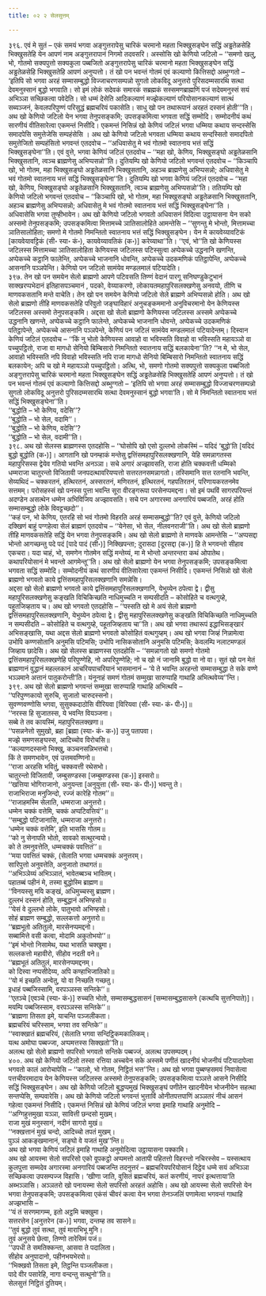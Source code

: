 ```yaml
---
title: ०२ २ सेलसुत्तम्

---
```


३९६. एवं मे सुतं – एकं समयं भगवा अङ्गुत्तरापेसु चारिकं चरमानो महता भिक्खुसङ्घेन सद्धिं अड्ढतेळसेहि भिक्खुसतेहि येन आपणं नाम अङ्गुत्तरापानं निगमो तदवसरि। अस्सोसि खो केणियो जटिलो – ‘‘समणो खलु, भो, गोतमो सक्यपुत्तो सक्यकुला पब्बजितो अङ्गुत्तरापेसु चारिकं चरमानो महता भिक्खुसङ्घेन सद्धिं अड्ढतेळसेहि भिक्खुसतेहि आपणं अनुप्पत्तो। तं खो पन भवन्तं गोतमं एवं कल्याणो कित्तिसद्दो अब्भुग्गतो – ‘इतिपि सो भगवा अरहं सम्मासम्बुद्धो विज्जाचरणसम्पन्नो सुगतो लोकविदू अनुत्तरो पुरिसदम्मसारथि सत्था देवमनुस्सानं बुद्धो भगवाति। सो इमं लोकं सदेवकं समारकं सब्रह्मकं सस्समणब्राह्मणिं पजं सदेवमनुस्सं सयं अभिञ्ञा सच्छिकत्वा पवेदेति। सो धम्मं देसेति आदिकल्याणं मज्झेकल्याणं परियोसानकल्याणं सात्थं सब्यञ्जनं, केवलपरिपुण्णं परिसुद्धं ब्रह्मचरियं पकासेति। साधु खो पन तथारूपानं अरहतं दस्सनं होती’’’ति।  
अथ खो केणियो जटिलो येन भगवा तेनुपसङ्कमि; उपसङ्कमित्वा भगवता सद्धिं सम्मोदि। सम्मोदनीयं कथं सारणीयं वीतिसारेत्वा एकमन्तं निसीदि। एकमन्तं निसिन्नं खो केणियं जटिलं भगवा धम्मिया कथाय सन्दस्सेसि समादपेसि समुत्तेजेसि सम्पहंसेसि । अथ खो केणियो जटिलो भगवता धम्मिया कथाय सन्दस्सितो समादपितो समुत्तेजितो सम्पहंसितो भगवन्तं एतदवोच – ‘‘अधिवासेतु मे भवं गोतमो स्वातनाय भत्तं सद्धिं भिक्खुसङ्घेना’’ति। एवं वुत्ते, भगवा केणियं जटिलं एतदवोच – ‘‘महा खो, केणिय, भिक्खुसङ्घो अड्ढतेळसानि भिक्खुसतानि, त्वञ्च ब्राह्मणेसु अभिप्पसन्नो’’ति। दुतियम्पि खो केणियो जटिलो भगवन्तं एतदवोच – ‘‘किञ्चापि खो, भो गोतम, महा भिक्खुसङ्घो अड्ढतेळसानि भिक्खुसतानि, अहञ्च ब्राह्मणेसु अभिप्पसन्नो; अधिवासेतु मे भवं गोतमो स्वातनाय भत्तं सद्धिं भिक्खुसङ्घेना’’ति। दुतियम्पि खो भगवा केणियं जटिलं एतदवोच – ‘‘महा खो, केणिय, भिक्खुसङ्घो अड्ढतेळसानि भिक्खुसतानि, त्वञ्च ब्राह्मणेसु अभिप्पसन्नो’’ति। ततियम्पि खो केणियो जटिलो भगवन्तं एतदवोच – ‘‘किञ्चापि खो, भो गोतम, महा भिक्खुसङ्घो अड्ढतेळसानि भिक्खुसतानि, अहञ्च ब्राह्मणेसु अभिप्पसन्नो; अधिवासेतु मे भवं गोतमो स्वातनाय भत्तं सद्धिं भिक्खुसङ्घेना’’ति । अधिवासेसि भगवा तुण्हीभावेन। अथ खो केणियो जटिलो भगवतो अधिवासनं विदित्वा उट्ठायासना येन सको अस्समो तेनुपसङ्कमि; उपसङ्कमित्वा मित्तामच्चे ञातिसालोहिते आमन्तेसि – ‘‘सुणन्तु मे भोन्तो, मित्तामच्चा ञातिसालोहिता; समणो मे गोतमो निमन्तितो स्वातनाय भत्तं सद्धिं भिक्खुसङ्घेन। येन मे कायवेय्यावटिकं [कायवेयावट्टिकं (सी॰ स्या॰ कं॰), कायवेय्यावतिकं (क॰)] करेय्याथा’’ति। ‘‘एवं, भो’’ति खो केणियस्स जटिलस्स मित्तामच्चा ञातिसालोहिता केणियस्स जटिलस्स पटिस्सुत्वा अप्पेकच्चे उद्धनानि खणन्ति, अप्पेकच्चे कट्ठानि फालेन्ति, अप्पेकच्चे भाजनानि धोवन्ति, अप्पेकच्चे उदकमणिकं पतिट्ठापेन्ति, अप्पेकच्चे आसनानि पञ्ञपेन्ति। केणियो पन जटिलो सामंयेव मण्डलमालं पटियादेति।  
३९७. तेन खो पन समयेन सेलो ब्राह्मणो आपणे पटिवसति तिण्णं वेदानं पारगू सनिघण्डुकेटुभानं साक्खरप्पभेदानं इतिहासपञ्चमानं , पदको, वेय्याकरणो, लोकायतमहापुरिसलक्खणेसु अनवयो, तीणि च माणवकसतानि मन्ते वाचेति। तेन खो पन समयेन केणियो जटिलो सेले ब्राह्मणे अभिप्पसन्नो होति। अथ खो सेलो ब्राह्मणो तीहि माणवकसतेहि परिवुतो जङ्घाविहारं अनुचङ्कममानो अनुविचरमानो येन केणियस्स जटिलस्स अस्समो तेनुपसङ्कमि। अद्दसा खो सेलो ब्राह्मणो केणियस्स जटिलस्स अस्समे अप्पेकच्चे उद्धनानि खणन्ते, अप्पेकच्चे कट्ठानि फालेन्ते, अप्पेकच्चे भाजनानि धोवन्ते, अप्पेकच्चे उदकमणिकं पतिट्ठापेन्ते, अप्पेकच्चे आसनानि पञ्ञपेन्ते, केणियं पन जटिलं सामंयेव मण्डलमालं पटियादेन्तम्। दिस्वान केणियं जटिलं एतदवोच – ‘‘किं नु भोतो केणियस्स आवाहो वा भविस्सति विवाहो वा भविस्सति महायञ्ञो वा पच्चुपट्ठितो, राजा वा मागधो सेनियो बिम्बिसारो निमन्तितो स्वातनाय सद्धिं बलकायेना’’ति? ‘‘न मे, भो सेल, आवाहो भविस्सति नपि विवाहो भविस्सति नपि राजा मागधो सेनियो बिम्बिसारो निमन्तितो स्वातनाय सद्धिं बलकायेन; अपि च खो मे महायञ्ञो पच्चुपट्ठितो। अत्थि, भो, समणो गोतमो सक्यपुत्तो सक्यकुला पब्बजितो अङ्गुत्तरापेसु चारिकं चरमानो महता भिक्खुसङ्घेन सद्धिं अड्ढतेळसेहि भिक्खुसतेहि आपणं अनुप्पत्तो। तं खो पन भवन्तं गोतमं एवं कल्याणो कित्तिसद्दो अब्भुग्गतो – ‘इतिपि सो भगवा अरहं सम्मासम्बुद्धो विज्जाचरणसम्पन्नो सुगतो लोकविदू अनुत्तरो पुरिसदम्मसारथि सत्था देवमनुस्सानं बुद्धो भगवा’ति। सो मे निमन्तितो स्वातनाय भत्तं सद्धिं भिक्खुसङ्घेना’’ति।  
‘‘बुद्धोति – भो केणिय, वदेसि’’?  
‘‘बुद्धोति – भो सेल, वदामि’’।  
‘‘बुद्धोति – भो केणिय, वदेसि’’?  
‘‘बुद्धोति – भो सेल, वदामी’’ति।  
३९८. अथ खो सेलस्स ब्राह्मणस्स एतदहोसि – ‘‘घोसोपि खो एसो दुल्लभो लोकस्मिं – यदिदं ‘बुद्धो’ति [यदिदं बुद्धो बुद्धोति (क॰)]। आगतानि खो पनम्हाकं मन्तेसु द्वत्तिंसमहापुरिसलक्खणानि, येहि समन्नागतस्स महापुरिसस्स द्वेयेव गतियो भवन्ति अनञ्ञा। सचे अगारं अज्झावसति, राजा होति चक्कवत्ती धम्मिको धम्मराजा चातुरन्तो विजितावी जनपदत्थावरियप्पत्तो सत्तरतनसमन्नागतो। तस्सिमानि सत्त रतनानि भवन्ति, सेय्यथिदं – चक्करतनं, हत्थिरतनं, अस्सरतनं, मणिरतनं, इत्थिरतनं, गहपतिरतनं, परिणायकरतनमेव सत्तमम्। परोसहस्सं खो पनस्स पुत्ता भवन्ति सूरा वीरङ्गरूपा परसेनप्पमद्दना। सो इमं पथविं सागरपरियन्तं अदण्डेन असत्थेन धम्मेन अभिविजिय अज्झावसति। सचे पन अगारस्मा अनगारियं पब्बजति, अरहं होति सम्मासम्बुद्धो लोके विवट्टच्छदो’’।  
‘‘कहं पन, भो केणिय, एतरहि सो भवं गोतमो विहरति अरहं सम्मासम्बुद्धो’’ति? एवं वुत्ते, केणियो जटिलो दक्खिणं बाहुं पग्गहेत्वा सेलं ब्राह्मणं एतदवोच – ‘‘येनेसा, भो सेल, नीलवनराजी’’ति। अथ खो सेलो ब्राह्मणो तीहि माणवकसतेहि सद्धिं येन भगवा तेनुपसङ्कमि। अथ खो सेलो ब्राह्मणो ते माणवके आमन्तेसि – ‘‘अप्पसद्दा भोन्तो आगच्छन्तु पदे पदं [पादे पादं (सी॰)] निक्खिपन्ता; दुरासदा [दूरसद्दा (क॰)] हि ते भगवन्तो सीहाव एकचरा। यदा चाहं, भो, समणेन गोतमेन सद्धिं मन्तेय्यं, मा मे भोन्तो अन्तरन्तरा कथं ओपातेथ। कथापरियोसानं मे भवन्तो आगमेन्तू’’ति। अथ खो सेलो ब्राह्मणो येन भगवा तेनुपसङ्कमि; उपसङ्कमित्वा भगवता सद्धिं सम्मोदि। सम्मोदनीयं कथं सारणीयं वीतिसारेत्वा एकमन्तं निसीदि। एकमन्तं निसिन्नो खो सेलो ब्राह्मणो भगवतो काये द्वत्तिंसमहापुरिसलक्खणानि समन्नेसि।  
अद्दसा खो सेलो ब्राह्मणो भगवतो काये द्वत्तिंसमहापुरिसलक्खणानि, येभुय्येन ठपेत्वा द्वे। द्वीसु महापुरिसलक्खणेसु कङ्खति विचिकिच्छति नाधिमुच्चति न सम्पसीदति – कोसोहिते च वत्थगुय्हे, पहूतजिव्हताय च। अथ खो भगवतो एतदहोसि – ‘‘पस्सति खो मे अयं सेलो ब्राह्मणो द्वत्तिंसमहापुरिसलक्खणानि, येभुय्येन ठपेत्वा द्वे। द्वीसु महापुरिसलक्खणेसु कङ्खति विचिकिच्छति नाधिमुच्चति न सम्पसीदति – कोसोहिते च वत्थगुय्हे, पहूतजिव्हताय चा’’ति। अथ खो भगवा तथारूपं इद्धाभिसङ्खारं अभिसङ्खासि, यथा अद्दस सेलो ब्राह्मणो भगवतो कोसोहितं वत्थगुय्हम्। अथ खो भगवा जिव्हं निन्नामेत्वा उभोपि कण्णसोतानि अनुमसि पटिमसि; उभोपि नासिकसोतानि अनुमसि पटिमसि; केवलम्पि नलाटमण्डलं जिव्हाय छादेसि। अथ खो सेलस्स ब्राह्मणस्स एतदहोसि – ‘‘समन्नागतो खो समणो गोतमो द्वत्तिंसमहापुरिसलक्खणेहि परिपुण्णेहि, नो अपरिपुण्णेहि; नो च खो नं जानामि बुद्धो वा नो वा। सुतं खो पन मेतं ब्राह्मणानं वुद्धानं महल्लकानं आचरियपाचरियानं भासमानानं – ‘ये ते भवन्ति अरहन्तो सम्मासम्बुद्धा ते सके वण्णे भञ्ञमाने अत्तानं पातुकरोन्ती’ति। यंनूनाहं समणं गोतमं सम्मुखा सारुप्पाहि गाथाहि अभित्थवेय्य’’न्ति।  
३९९. अथ खो सेलो ब्राह्मणो भगवन्तं सम्मुखा सारुप्पाहि गाथाहि अभित्थवि –  
‘‘परिपुण्णकायो सुरुचि, सुजातो चारुदस्सनो।  
सुवण्णवण्णोसि भगवा, सुसुक्कदाठोसि वीरियवा [विरियवा (सी॰ स्या॰ कं॰ पी॰)]॥  
‘‘नरस्स हि सुजातस्स, ये भवन्ति वियञ्जना।  
सब्बे ते तव कायस्मिं, महापुरिसलक्खणा॥  
‘‘पसन्ननेत्तो सुमुखो, ब्रहा [ब्रह्मा (स्या॰ कं॰ क॰)] उजु पतापवा।  
मज्झे समणसङ्घस्स, आदिच्चोव विरोचसि॥  
‘‘कल्याणदस्सनो भिक्खु, कञ्चनसन्निभत्तचो।  
किं ते समणभावेन, एवं उत्तमवण्णिनो॥  
‘‘राजा अरहसि भवितुं, चक्कवत्ती रथेसभो।  
चातुरन्तो विजितावी, जम्बुसण्डस्स [जम्बुमण्डस्स (क॰)] इस्सरो॥  
‘‘खत्तिया भोगिराजानो, अनुयन्ता [अनुयुत्ता (सी॰ स्या॰ कं॰ पी॰)] भवन्तु ते।  
राजाभिराजा मनुजिन्दो, रज्जं कारेहि गोतम’’॥  
‘‘राजाहमस्मि सेलाति, धम्मराजा अनुत्तरो।  
धम्मेन चक्कं वत्तेमि, चक्कं अप्पटिवत्तियं’’॥  
‘‘सम्बुद्धो पटिजानासि, धम्मराजा अनुत्तरो।  
‘धम्मेन चक्कं वत्तेमि’, इति भाससि गोतम॥  
‘‘को नु सेनापति भोतो, सावको सत्थुरन्वयो।  
को ते तमनुवत्तेति, धम्मचक्कं पवत्तितं’’॥  
‘‘मया पवत्तितं चक्कं, (सेलाति भगवा धम्मचक्कं अनुत्तरम्।  
सारिपुत्तो अनुवत्तेति, अनुजातो तथागतं॥  
‘‘अभिञ्ञेय्यं अभिञ्ञातं, भावेतब्बञ्च भावितम्।  
पहातब्बं पहीनं मे, तस्मा बुद्धोस्मि ब्राह्मण॥  
‘‘विनयस्सु मयि कङ्खं, अधिमुच्चस्सु ब्राह्मण।  
दुल्लभं दस्सनं होति, सम्बुद्धानं अभिण्हसो॥  
‘‘येसं वे दुल्लभो लोके, पातुभावो अभिण्हसो।  
सोहं ब्राह्मण सम्बुद्धो, सल्लकत्तो अनुत्तरो॥  
‘‘ब्रह्मभूतो अतितुलो, मारसेनप्पमद्दनो।  
सब्बामित्ते वसी कत्वा, मोदामि अकुतोभयो’’॥  
‘‘इमं भोन्तो निसामेथ, यथा भासति चक्खुमा।  
सल्लकत्तो महावीरो, सीहोव नदती वने॥  
‘‘ब्रह्मभूतं अतितुलं, मारसेनप्पमद्दनम्।  
को दिस्वा नप्पसीदेय्य, अपि कण्हाभिजातिको॥  
‘‘यो मं इच्छति अन्वेतु, यो वा निच्छति गच्छतु।  
इधाहं पब्बजिस्सामि, वरपञ्ञस्स सन्तिके’’॥  
‘‘एतञ्चे [एवञ्चे (स्या॰ कं॰)] रुच्चति भोतो, सम्मासम्बुद्धसासनं [सम्मासम्बुद्धसासने (कत्थचि सुत्तनिपाते)]।  
मयम्पि पब्बजिस्साम, वरपञ्ञस्स सन्तिके’’॥  
‘‘ब्राह्मणा तिसता इमे, याचन्ति पञ्जलीकता।  
ब्रह्मचरियं चरिस्साम, भगवा तव सन्तिके’’॥  
‘‘स्वाक्खातं ब्रह्मचरियं, (सेलाति भगवा सन्दिट्ठिकमकालिकम्।  
यत्थ अमोघा पब्बज्जा, अप्पमत्तस्स सिक्खतो’’ति॥  
अलत्थ खो सेलो ब्राह्मणो सपरिसो भगवतो सन्तिके पब्बज्जं, अलत्थ उपसम्पदम्।  
४००. अथ खो केणियो जटिलो तस्सा रत्तिया अच्चयेन सके अस्समे पणीतं खादनीयं भोजनीयं पटियादापेत्वा भगवतो कालं आरोचापेसि – ‘‘कालो, भो गोतम, निट्ठितं भत्त’’न्ति। अथ खो भगवा पुब्बण्हसमयं निवासेत्वा पत्तचीवरमादाय येन केणियस्स जटिलस्स अस्समो तेनुपसङ्कमि; उपसङ्कमित्वा पञ्ञत्ते आसने निसीदि सद्धिं भिक्खुसङ्घेन। अथ खो केणियो जटिलो बुद्धप्पमुखं भिक्खुसङ्घं पणीतेन खादनीयेन भोजनीयेन सहत्था सन्तप्पेसि, सम्पवारेसि। अथ खो केणियो जटिलो भगवन्तं भुत्ताविं ओनीतपत्तपाणिं अञ्ञतरं नीचं आसनं गहेत्वा एकमन्तं निसीदि। एकमन्तं निसिन्नं खो केणियं जटिलं भगवा इमाहि गाथाहि अनुमोदि –  
‘‘अग्गिहुत्तमुखा यञ्ञा, सावित्ती छन्दसो मुखम्।  
राजा मुखं मनुस्सानं, नदीनं सागरो मुखं॥  
‘‘नक्खत्तानं मुखं चन्दो, आदिच्चो तपतं मुखम्।  
पुञ्ञं आकङ्खमानानं, सङ्घो वे यजतं मुख’’न्ति॥  
अथ खो भगवा केणियं जटिलं इमाहि गाथाहि अनुमोदित्वा उट्ठायासना पक्कामि।  
अथ खो आयस्मा सेलो सपरिसो एको वूपकट्ठो अप्पमत्तो आतापी पहितत्तो विहरन्तो नचिरस्सेव – यस्सत्थाय कुलपुत्ता सम्मदेव अगारस्मा अनगारियं पब्बजन्ति तदनुत्तरं – ब्रह्मचरियपरियोसानं दिट्ठेव धम्मे सयं अभिञ्ञा सच्छिकत्वा उपसम्पज्ज विहासि। ‘खीणा जाति, वुसितं ब्रह्मचरियं, कतं करणीयं, नापरं इत्थत्ताया’ति अब्भञ्ञासि। अञ्ञतरो खो पनायस्मा सेलो सपरिसो अरहतं अहोसि। अथ खो आयस्मा सेलो सपरिसो येन भगवा तेनुपसङ्कमि; उपसङ्कमित्वा एकंसं चीवरं कत्वा येन भगवा तेनञ्जलिं पणामेत्वा भगवन्तं गाथाहि अज्झभासि –  
‘‘यं तं सरणमागम्म, इतो अट्ठमि चक्खुमा।  
सत्तरत्तेन [अनुत्तरेन (क॰)] भगवा, दन्तम्ह तव सासने॥  
‘‘तुवं बुद्धो तुवं सत्था, तुवं माराभिभू मुनि।  
तुवं अनुसये छेत्वा, तिण्णो तारेसिमं पजं॥  
‘‘उपधी ते समतिक्कन्ता, आसवा ते पदालिता।  
सीहोव अनुपादानो, पहीनभयभेरवो॥  
‘‘भिक्खवो तिसता इमे, तिट्ठन्ति पञ्जलीकता।  
पादे वीर पसारेहि, नागा वन्दन्तु सत्थुनो’’ति॥  
सेलसुत्तं निट्ठितं दुतियम्।  

